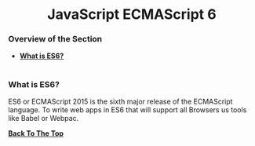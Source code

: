 <h1 align="center">JavaScript ECMAScript 6</h1>


### Overview of the Section
* **[What is ES6?](#What-is-ES6?)**


#
### What is ES6?
ES6 or ECMAScript 2015 is the sixth major release of the ECMAScript language.<bt/>
To write web apps in ES6 that will support all Browsers us tools like Babel or Webpac.

**[Back To The Top](#Overview-of-the-Section)**
#
